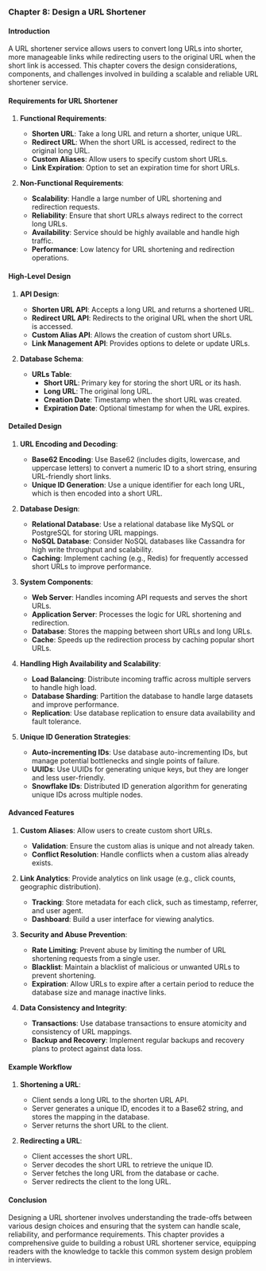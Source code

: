 ### Chapter 8: Design a URL Shortener

#### Introduction
A URL shortener service allows users to convert long URLs into shorter, more manageable links while redirecting users to the original URL when the short link is accessed. This chapter covers the design considerations, components, and challenges involved in building a scalable and reliable URL shortener service.

#### Requirements for URL Shortener

1. **Functional Requirements**:
   - **Shorten URL**: Take a long URL and return a shorter, unique URL.
   - **Redirect URL**: When the short URL is accessed, redirect to the original long URL.
   - **Custom Aliases**: Allow users to specify custom short URLs.
   - **Link Expiration**: Option to set an expiration time for short URLs.

2. **Non-Functional Requirements**:
   - **Scalability**: Handle a large number of URL shortening and redirection requests.
   - **Reliability**: Ensure that short URLs always redirect to the correct long URLs.
   - **Availability**: Service should be highly available and handle high traffic.
   - **Performance**: Low latency for URL shortening and redirection operations.

#### High-Level Design

1. **API Design**:
   - **Shorten URL API**: Accepts a long URL and returns a shortened URL.
   - **Redirect URL API**: Redirects to the original URL when the short URL is accessed.
   - **Custom Alias API**: Allows the creation of custom short URLs.
   - **Link Management API**: Provides options to delete or update URLs.

2. **Database Schema**:
   - **URLs Table**:
     - **Short URL**: Primary key for storing the short URL or its hash.
     - **Long URL**: The original long URL.
     - **Creation Date**: Timestamp when the short URL was created.
     - **Expiration Date**: Optional timestamp for when the URL expires.

#### Detailed Design

1. **URL Encoding and Decoding**:
   - **Base62 Encoding**: Use Base62 (includes digits, lowercase, and uppercase letters) to convert a numeric ID to a short string, ensuring URL-friendly short links.
   - **Unique ID Generation**: Use a unique identifier for each long URL, which is then encoded into a short URL.

2. **Database Design**:
   - **Relational Database**: Use a relational database like MySQL or PostgreSQL for storing URL mappings.
   - **NoSQL Database**: Consider NoSQL databases like Cassandra for high write throughput and scalability.
   - **Caching**: Implement caching (e.g., Redis) for frequently accessed short URLs to improve performance.

3. **System Components**:
   - **Web Server**: Handles incoming API requests and serves the short URLs.
   - **Application Server**: Processes the logic for URL shortening and redirection.
   - **Database**: Stores the mapping between short URLs and long URLs.
   - **Cache**: Speeds up the redirection process by caching popular short URLs.

4. **Handling High Availability and Scalability**:
   - **Load Balancing**: Distribute incoming traffic across multiple servers to handle high load.
   - **Database Sharding**: Partition the database to handle large datasets and improve performance.
   - **Replication**: Use database replication to ensure data availability and fault tolerance.

5. **Unique ID Generation Strategies**:
   - **Auto-incrementing IDs**: Use database auto-incrementing IDs, but manage potential bottlenecks and single points of failure.
   - **UUIDs**: Use UUIDs for generating unique keys, but they are longer and less user-friendly.
   - **Snowflake IDs**: Distributed ID generation algorithm for generating unique IDs across multiple nodes.

#### Advanced Features

1. **Custom Aliases**: Allow users to create custom short URLs.
   - **Validation**: Ensure the custom alias is unique and not already taken.
   - **Conflict Resolution**: Handle conflicts when a custom alias already exists.

2. **Link Analytics**: Provide analytics on link usage (e.g., click counts, geographic distribution).
   - **Tracking**: Store metadata for each click, such as timestamp, referrer, and user agent.
   - **Dashboard**: Build a user interface for viewing analytics.

3. **Security and Abuse Prevention**:
   - **Rate Limiting**: Prevent abuse by limiting the number of URL shortening requests from a single user.
   - **Blacklist**: Maintain a blacklist of malicious or unwanted URLs to prevent shortening.
   - **Expiration**: Allow URLs to expire after a certain period to reduce the database size and manage inactive links.

4. **Data Consistency and Integrity**:
   - **Transactions**: Use database transactions to ensure atomicity and consistency of URL mappings.
   - **Backup and Recovery**: Implement regular backups and recovery plans to protect against data loss.

#### Example Workflow

1. **Shortening a URL**:
   - Client sends a long URL to the shorten URL API.
   - Server generates a unique ID, encodes it to a Base62 string, and stores the mapping in the database.
   - Server returns the short URL to the client.

2. **Redirecting a URL**:
   - Client accesses the short URL.
   - Server decodes the short URL to retrieve the unique ID.
   - Server fetches the long URL from the database or cache.
   - Server redirects the client to the long URL.

#### Conclusion
Designing a URL shortener involves understanding the trade-offs between various design choices and ensuring that the system can handle scale, reliability, and performance requirements. This chapter provides a comprehensive guide to building a robust URL shortener service, equipping readers with the knowledge to tackle this common system design problem in interviews.